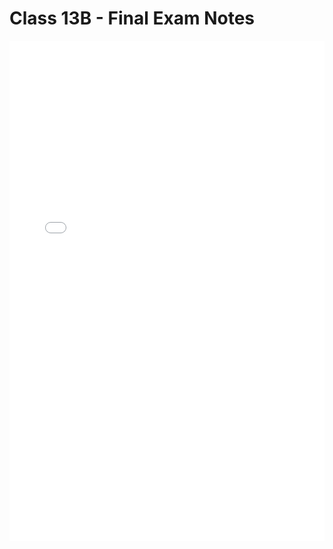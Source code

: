 # Class 13B - Final Exam Notes

<iframe src="../../../Lecture13B.pdf" width="100%" height="800px" frameBorder="0"> </iframe>
